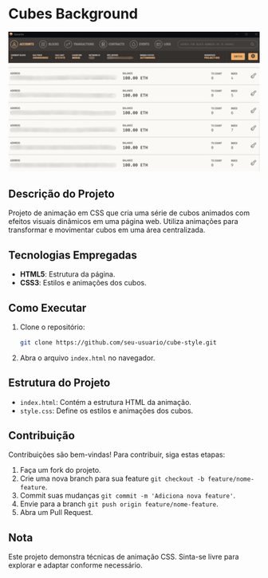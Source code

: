 # Cubes Background

<div align="center">
  <img src="./Thumb.png" alt="Cube Wallpaper"/>
</div>

## Descrição do Projeto

Projeto de animação em CSS que cria uma série de cubos animados com efeitos visuais dinâmicos em uma página web. Utiliza animações para transformar e movimentar cubos em uma área centralizada.

## Tecnologias Empregadas

- **HTML5**: Estrutura da página.
- **CSS3**: Estilos e animações dos cubos.

## Como Executar

1. Clone o repositório:
   ```bash
   git clone https://github.com/seu-usuario/cube-style.git
   ```
2. Abra o arquivo `index.html` no navegador.

## Estrutura do Projeto

- `index.html`: Contém a estrutura HTML da animação.
- `style.css`: Define os estilos e animações dos cubos.

## Contribuição

Contribuições são bem-vindas! Para contribuir, siga estas etapas:

1. Faça um fork do projeto.
2. Crie uma nova branch para sua feature `git checkout -b feature/nome-feature`.
3. Commit suas mudanças `git commit -m 'Adiciona nova feature'`.
4. Envie para a branch `git push origin feature/nome-feature`.
5. Abra um Pull Request.

## Nota

Este projeto demonstra técnicas de animação CSS. Sinta-se livre para explorar e adaptar conforme necessário.
